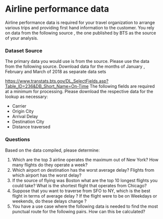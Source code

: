 # Airline performance data

Airline performance data is required for your travel organization to arrange various 
trips and providing first hand information to the customer.
You rely on data from the following source , the one published by BTS as the source of your analysis.

### Dataset Source
The primary data you would use is from the source. Please use the data from the following source. 
Download data for the months of January , February and March of 2018 as separate data sets

https://www.transtats.bts.gov/DL_SelectFields.asp?Table_ID=236&DB_Short_Name=On-Time
The following fields are required at a minimum for processing. Please download the respective data for the lookup as necessary:

* Carrier
* Origin City
* Arrival Delay
* Destination City
* Distance traversed

### Questions
Based on the data compiled, please determine:

1. Which are the top 3 airline operates the maximum out of New York? How many flights do they operate a week?
1. Which airport on destination has the worst average delay? Flights from which airport has the worst delay?
1. If the source of flying was Boston what are the top 10 longest flights you could take? 
What is the shortest flight that operates from Chicago?
1. Suppose that you want to traverse from SFO to NY, which is the best flight in terms of average delay ? 
If the flight were to be on Weekdays or weekends, do these delays change ?
1. You have a use case where the following data is needed to find the most punctual route for the following pairs. 
How can this be calculated?
